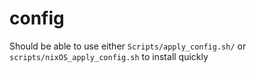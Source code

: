 # config
Should be able to use either `Scripts/apply_config.sh/` or `scripts/nixOS_apply_config.sh` to install quickly
